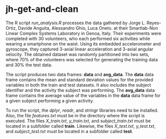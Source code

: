 # jh-get-and-clean

The R script _run_analysis.R_ processes the data gathered by Jorge L. Reyes-Ortiz, Davide Anguita, Alessandro Ghio, Luca Oneto.
at their Smartlab-Non Linear Complex Systems Laboratory in Genoa, Italy. Their experiments were completed with 30 volunteers, who each performed six activities while wearing a smartphone on the waist. Using its embedded accelerometer and gyroscope, they captured 3-axial linear acceleration and 3-axial angular velocity. The obtained dataset was randomly partitioned into two sets, where 70% of the volunteers was selected for generating the training data and 30% the test data. 

The script produces two data frames: **data** and **avg_data**. The **data** data frame contains the mean and standard deviation values for the provided variables in both the train and test datasets. It also includes the subject identifier and the activity the subject was performing. The **avg_data** data frame contains the average value of the variables in the **data** data frame for a given subject performing a given activity. 

To run the script, the _dplyr_, _readr_, and _stringr_ libraries need to be installed. Also, the file _features.txt_ must be in the directory where the script is executed. The files _X_train.txt_, _y_train.txt_, and _subject_train.txt_ must be located in a subfolder called **train**. Likewise, the files _X_test.txt_, _y_test.txt_, and _subject_test.txt_ must be located in a subfolder called **test**. 

